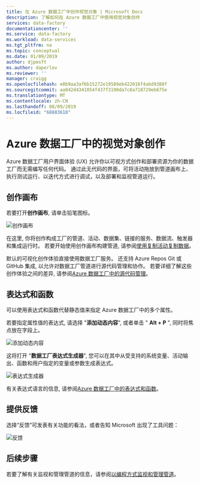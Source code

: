 ```yaml
---
title: 在 Azure 数据工厂中创作视觉对象 | Microsoft Docs
description: 了解如何在 Azure 数据工厂中使用视觉对象创作
services: data-factory
documentationcenter: ''
ms.service: data-factory
ms.workload: data-services
ms.tgt_pltfrm: na
ms.topic: conceptual
ms.date: 01/09/2019
author: djpmsft
ms.author: daperlov
ms.reviewer: ''
manager: craigg
ms.openlocfilehash: e8b9aa3af6b15272e19589eb422016f4abd9380f
ms.sourcegitcommit: aa042d4341054f437f3190da7c8a718729eb675e
ms.translationtype: MT
ms.contentlocale: zh-CN
ms.lasthandoff: 08/09/2019
ms.locfileid: "68883618"
---
```

# <a name="visual-authoring-in-azure-data-factory"></a>Azure 数据工厂中的视觉对象创作

Azure 数据工厂用户界面体验 (UX) 允许你以可视方式创作和部署资源为你的数据工厂而无需编写任何代码。 通过此无代码的界面，可将活动拖放到管道画布上、执行测试运行、以迭代方式进行调试，以及部署和监视管道运行。

## <a name="authoring-canvas"></a>创作画布

若要打开**创作画布**, 请单击铅笔图标。 

![创作画布](media/author-visually/authoring-canvas.png)

在这里, 你将创作构成工厂的管道、活动、数据集、链接的服务、数据流、触发器和集成运行时。 若要开始使用创作画布构建管道, 请参阅[使用复制活动复制数据](tutorial-copy-data-portal.md)。 

默认的可视化创作体验直接使用数据工厂服务。 还支持 Azure Repos Git 或 GitHub 集成, 以允许对数据工厂管道进行源代码管理和协作。 若要详细了解这些创作体验之间的差异, 请参阅[Azure 数据工厂中的源代码管理](source-control.md)。

## <a name="expressions-and-functions"></a>表达式和函数

可以使用表达式和函数代替静态值来指定 Azure 数据工厂中的多个属性。

若要指定属性值的表达式, 请选择 "**添加动态内容**", 或者单击 " **Alt + P** ", 同时将焦点放在字段上。

![添加动态内容](media/author-visually/dynamic-content-1.png)

这将打开 "**数据工厂表达式生成器**", 您可以在其中从受支持的系统变量、活动输出、函数和用户指定的变量或参数生成表达式。 

![表达式生成器](media/author-visually/dynamic-content-2.png)

有关表达式语言的信息, 请参阅[Azure 数据工厂中的表达式和函数](control-flow-expression-language-functions.md)。

## <a name="provide-feedback"></a>提供反馈

选择“反馈”可发表有关功能的看法，或者告知 Microsoft 出现了工具问题：

![反馈](media/author-visually/provide-feedback.png)

## <a name="next-steps"></a>后续步骤

若要了解有关监视和管理管道的信息，请参阅[以编程方式监视和管理管道](monitor-programmatically.md)。
